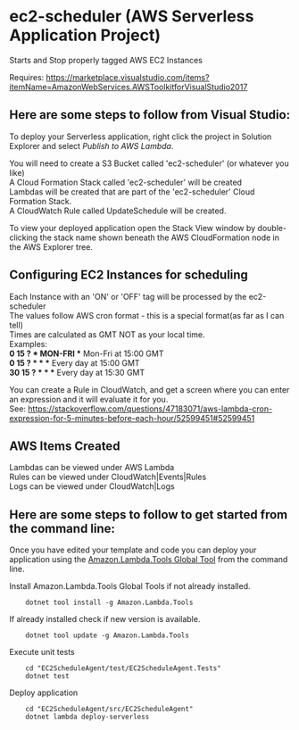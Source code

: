 # ec2-scheduler (AWS Serverless Application Project)
Starts and Stop properly tagged AWS EC2 Instances

Requires: https://marketplace.visualstudio.com/items?itemName=AmazonWebServices.AWSToolkitforVisualStudio2017

## Here are some steps to follow from Visual Studio:

To deploy your Serverless application, right click the project in Solution Explorer and select *Publish to AWS Lambda*.<br>

You will need to create a S3 Bucket called 'ec2-scheduler' (or whatever you like)<br>
A Cloud Formation Stack called 'ec2-scheduler' will be created<br>
Lambdas will be created that are part of the 'ec2-scheduler' Cloud Formation Stack.<br>
A CloudWatch Rule called UpdateSchedule will be created.<br> 

To view your deployed application open the Stack View window by double-clicking the stack name shown beneath the AWS CloudFormation node in the AWS Explorer tree. 

## Configuring EC2 Instances for scheduling
Each Instance with an 'ON' or 'OFF' tag will be processed by the ec2-scheduler<br>
The values follow AWS cron format - this is a special format(as far as I can tell)<br>
Times are calculated as GMT NOT as your local time.<br>
Examples:<br>
<b>0 15 ? * MON-FRI *</b> Mon-Fri at 15:00 GMT<br>
<b>0 15 ? * * *</b> Every day at 15:00 GMT<br>
<b>30 15 ? * * *</b> Every day at 15:30 GMT<br>

You can create a Rule in CloudWatch, and get a screen where you can enter an expression and it will evaluate it for you.<br>
See: https://stackoverflow.com/questions/47183071/aws-lambda-cron-expression-for-5-minutes-before-each-hour/52599451#52599451

## AWS Items Created
Lambdas can be viewed under AWS Lambda<br>
Rules can be viewed under CloudWatch|Events|Rules<br>
Logs can be viewed under CloudWatch|Logs<br>


## Here are some steps to follow to get started from the command line:

Once you have edited your template and code you can deploy your application using the [Amazon.Lambda.Tools Global Tool](https://github.com/aws/aws-extensions-for-dotnet-cli#aws-lambda-amazonlambdatools) from the command line.

Install Amazon.Lambda.Tools Global Tools if not already installed.
```
    dotnet tool install -g Amazon.Lambda.Tools
```

If already installed check if new version is available.
```
    dotnet tool update -g Amazon.Lambda.Tools
```

Execute unit tests
```
    cd "EC2ScheduleAgent/test/EC2ScheduleAgent.Tests"
    dotnet test
```

Deploy application
```
    cd "EC2ScheduleAgent/src/EC2ScheduleAgent"
    dotnet lambda deploy-serverless
```


